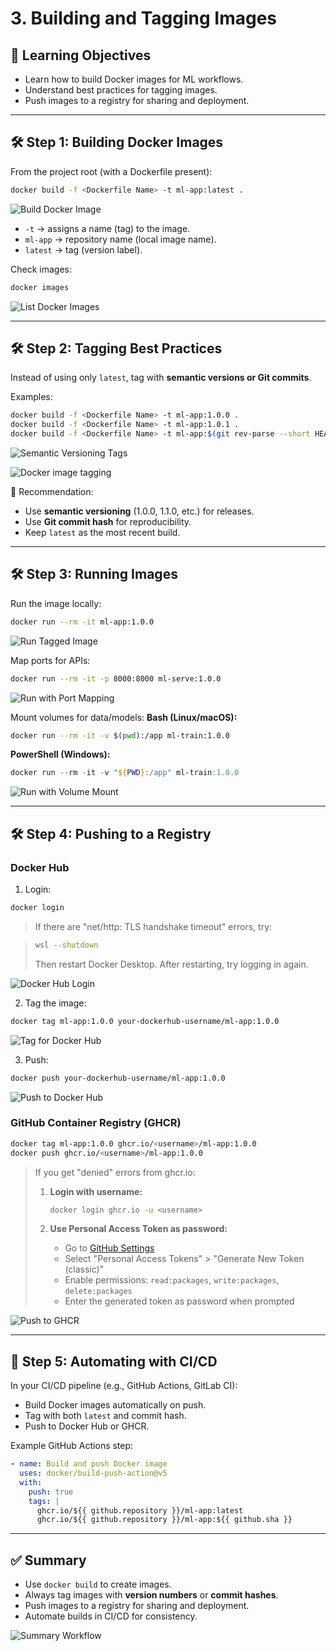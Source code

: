 # 3. Building and Tagging Images

## 🎯 Learning Objectives
- Learn how to build Docker images for ML workflows.  
- Understand best practices for tagging images.  
- Push images to a registry for sharing and deployment.  

---

## 🛠 Step 1: Building Docker Images

From the project root (with a Dockerfile present):

```bash
docker build -f <Dockerfile Name> -t ml-app:latest .
```

![Build Docker Image](images/3_Building_and_Tagging_Image/1a.png)

- `-t` → assigns a name (tag) to the image.  
- `ml-app` → repository name (local image name).  
- `latest` → tag (version label).  

Check images:
```bash
docker images
```

![List Docker Images](images/3_Building_and_Tagging_Image/1b.png)

---

## 🛠 Step 2: Tagging Best Practices

Instead of using only `latest`, tag with **semantic versions or Git commits**.

Examples:
```bash
docker build -f <Dockerfile Name> -t ml-app:1.0.0 .
docker build -f <Dockerfile Name> -t ml-app:1.0.1 .
docker build -f <Dockerfile Name> -t ml-app:$(git rev-parse --short HEAD) .
```

![Semantic Versioning Tags](images/3_Building_and_Tagging_Image/2a.png)

![Docker image tagging](images/3_Building_and_Tagging_Image/2b.png)

📌 Recommendation:  
- Use **semantic versioning** (1.0.0, 1.1.0, etc.) for releases.  
- Use **Git commit hash** for reproducibility.  
- Keep `latest` as the most recent build.  

---

## 🛠 Step 3: Running Images

Run the image locally:
```bash
docker run --rm -it ml-app:1.0.0
```

![Run Tagged Image](images/3_Building_and_Tagging_Image/3a.png)

Map ports for APIs:
```bash
docker run --rm -it -p 8000:8000 ml-serve:1.0.0
```

![Run with Port Mapping](images/3_Building_and_Tagging_Image/3b.png)

Mount volumes for data/models:
**Bash (Linux/macOS):**
```bash
docker run --rm -it -v $(pwd):/app ml-train:1.0.0
```

**PowerShell (Windows):**
```powershell
docker run --rm -it -v "${PWD}:/app" ml-train:1.0.0
```

![Run with Volume Mount](images/3_Building_and_Tagging_Image/3c.png)

---

## 🛠 Step 4: Pushing to a Registry

### Docker Hub
1. Login:
```bash
docker login
```

>If there are "net/http: TLS handshake timeout" errors, try:

>```bash
>wsl --shutdown
>```
>Then restart Docker Desktop.
>After restarting, try logging in again.

![Docker Hub Login](images/3_Building_and_Tagging_Image/4a.png)

2. Tag the image:
```bash
docker tag ml-app:1.0.0 your-dockerhub-username/ml-app:1.0.0
```

![Tag for Docker Hub](images/3_Building_and_Tagging_Image/4b.png)

3. Push:
```bash
docker push your-dockerhub-username/ml-app:1.0.0
```

![Push to Docker Hub](images/3_Building_and_Tagging_Image/4c.png)

### GitHub Container Registry (GHCR)
```bash
docker tag ml-app:1.0.0 ghcr.io/<username>/ml-app:1.0.0
docker push ghcr.io/<username>/ml-app:1.0.0
```

> If you get "denied" errors from ghcr.io:
> 
> 1. **Login with username:**
>    ```bash
>    docker login ghcr.io -u <username>
>    ```
> 
> 2. **Use Personal Access Token as password:**
>    - Go to [GitHub Settings](https://github.com/settings/tokens)
>    - Select "Personal Access Tokens" > "Generate New Token (classic)"
>    - Enable permissions: `read:packages`, `write:packages`, `delete:packages`
>    - Enter the generated token as password when prompted


![Push to GHCR](images/3_Building_and_Tagging_Image/4d.png)

---

## 🧩 Step 5: Automating with CI/CD

In your CI/CD pipeline (e.g., GitHub Actions, GitLab CI):
- Build Docker images automatically on push.  
- Tag with both `latest` and commit hash.  
- Push to Docker Hub or GHCR.  

Example GitHub Actions step:
```yaml
- name: Build and push Docker image
  uses: docker/build-push-action@v5
  with:
    push: true
    tags: |
      ghcr.io/${{ github.repository }}/ml-app:latest
      ghcr.io/${{ github.repository }}/ml-app:${{ github.sha }}
```

---

## ✅ Summary
- Use `docker build` to create images.  
- Always tag images with **version numbers** or **commit hashes**.  
- Push images to a registry for sharing and deployment.  
- Automate builds in CI/CD for consistency.

![Summary Workflow](images/3_Building_and_Tagging_Image/6.png)
